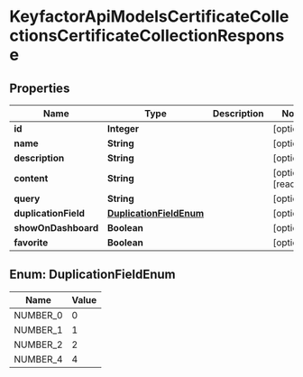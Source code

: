 

# KeyfactorApiModelsCertificateCollectionsCertificateCollectionResponse


## Properties

| Name | Type | Description | Notes |
|------------ | ------------- | ------------- | -------------|
|**id** | **Integer** |  |  [optional] |
|**name** | **String** |  |  [optional] |
|**description** | **String** |  |  [optional] |
|**content** | **String** |  |  [optional] [readonly] |
|**query** | **String** |  |  [optional] |
|**duplicationField** | [**DuplicationFieldEnum**](#DuplicationFieldEnum) |  |  [optional] |
|**showOnDashboard** | **Boolean** |  |  [optional] |
|**favorite** | **Boolean** |  |  [optional] |



## Enum: DuplicationFieldEnum

| Name | Value |
|---- | -----|
| NUMBER_0 | 0 |
| NUMBER_1 | 1 |
| NUMBER_2 | 2 |
| NUMBER_4 | 4 |



